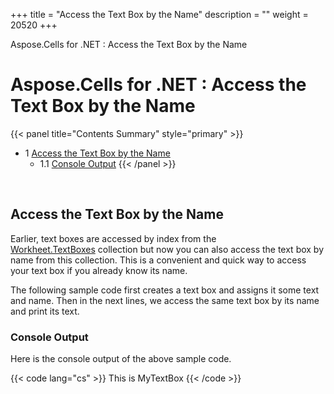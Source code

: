 +++
title = "Access the Text Box by the Name" 
description = "" 
weight = 20520 
+++

Aspose.Cells for .NET : Access the Text Box by the Name  

# Aspose.Cells for .NET : Access the Text Box by the Name


{{< panel title="Contents Summary" style="primary" >}}
*   1 [Access the Text Box by the Name](#AccesstheTextBoxbytheName-AccesstheTextBoxbytheName)
    *   1.1 [Console Output](#AccesstheTextBoxbytheName-ConsoleOutput)
{{< /panel >}}
 

 

## Access the Text Box by the Name

Earlier, text boxes are accessed by index from the [Workheet.TextBoxes](https://apireference.aspose.com/net/cells/aspose.cells/worksheet/properties/textboxes) collection but now you can also access the text box by name from this collection. This is a convenient and quick way to access your text box if you already know its name.

The following sample code first creates a text box and assigns it some text and name. Then in the next lines, we access the same text box by its name and print its text.

### Console Output

Here is the console output of the above sample code.

{{< code lang="cs" >}}
This is MyTextBox
{{< /code >}}

